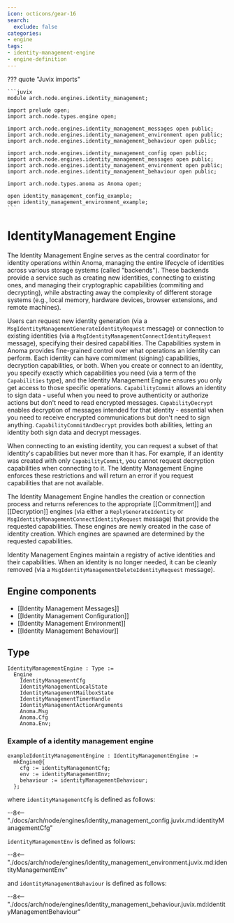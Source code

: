 ```yaml
---
icon: octicons/gear-16
search:
  exclude: false
categories:
- engine
tags:
- identity-management-engine
- engine-definition
---
```


??? quote "Juvix imports"

    ```juvix
    module arch.node.engines.identity_management;

    import prelude open;
    import arch.node.types.engine open;

    import arch.node.engines.identity_management_messages open public;
    import arch.node.engines.identity_management_environment open public;
    import arch.node.engines.identity_management_behaviour open public;

    import arch.node.engines.identity_management_config open public;
    import arch.node.engines.identity_management_messages open public;
    import arch.node.engines.identity_management_environment open public;
    import arch.node.engines.identity_management_behaviour open public;

    import arch.node.types.anoma as Anoma open;

    open identity_management_config_example;
    open identity_management_environment_example;
    ```

# IdentityManagement Engine

The Identity Management Engine serves as the central coordinator for
identity operations within Anoma, managing the entire lifecycle of
identities across various storage systems (called "backends"). These backends
provide a service such as creating new identities, connecting to existing ones,
and managing their cryptographic capabilities (commiting and decrypting), while
abstracting away the complexity of different storage systems (e.g., local memory,
hardware devices, browser extensions, and remote machines).

Users can request new identity generation (via a
`MsgIdentityManagementGenerateIdentityRequest` message) or connection
to existing identities (via a
`MsgIdentityManagementConnectIdentityRequest` message), specifying
their desired capabilities. The Capabilities system in Anoma provides
fine-grained control over what operations an identity can perform. Each
identity can have commitment (signing) capabilities, decryption
capabilities, or both. When you create or connect to an identity, you
specify exactly which capabilities you need (via a term of the
`Capabilities` type), and the Identity Management Engine ensures you
only get access to those specific operations. `CapabilityCommit`
allows an identity to sign data - useful when you need to prove
authenticity or authorize actions but don't need to read encrypted
messages. `CapabilityDecrypt` enables decryption of messages intended
for that identity - essential when you need to receive encrypted
communications but don't need to sign anything.
`CapabilityCommitAndDecrypt` provides both abilities, letting an
identity both sign data and decrypt messages.

When connecting to an existing identity, you can request a subset of
that identity's capabilities but never more than it has. For example,
if an identity was created with only `CapabilityCommit`, you cannot
request decryption capabilities when connecting to it. The Identity
Management Engine enforces these restrictions and will return an error
if you request capabilities that are not available.

The Identity Management Engine handles the creation or connection process
and returns references to the appropriate [[Commitment]] and
[[Decryption]]  engines (via either a `ReplyGenerateIdentity` or
`MsgIdentityManagementConnectIdentityRequest` message) that provide
the requested capabilities. These engines are newly created in the
case of identity creation. Which engines are spawned are determined
by the requested capabilities.

Identity Management Engines maintain a registry of active identities
and their capabilities. When an identity is no longer needed, it can
be cleanly removed (via a `MsgIdentityManagementDeleteIdentityRequest`
message).

## Engine components

- [[Identity Management Messages]]
- [[Identity Management Configuration]]
- [[Identity Management Environment]]
- [[Identity Management Behaviour]]

## Type

<!-- --8<-- [start:IdentityManagementEngine] -->
```juvix
IdentityManagementEngine : Type :=
  Engine
    IdentityManagementCfg
    IdentityManagementLocalState
    IdentityManagementMailboxState
    IdentityManagementTimerHandle
    IdentityManagementActionArguments
    Anoma.Msg
    Anoma.Cfg
    Anoma.Env;
```
<!-- --8<-- [end:IdentityManagementEngine] -->

### Example of a identity management engine

<!-- --8<-- [start:exampleIdentityManagementEngine] -->
```juvix
exampleIdentityManagementEngine : IdentityManagementEngine :=
  mkEngine@{
    cfg := identityManagementCfg;
    env := identityManagementEnv;
    behaviour := identityManagementBehaviour;
  };
```
<!-- --8<-- [end:exampleIdentityManagementEngine] -->

where `identityManagementCfg` is defined as follows:

--8<-- "./docs/arch/node/engines/identity_management_config.juvix.md:identityManagementCfg"

`identityManagementEnv` is defined as follows:

--8<-- "./docs/arch/node/engines/identity_management_environment.juvix.md:identityManagementEnv"

and `identityManagementBehaviour` is defined as follows:

--8<-- "./docs/arch/node/engines/identity_management_behaviour.juvix.md:identityManagementBehaviour"
